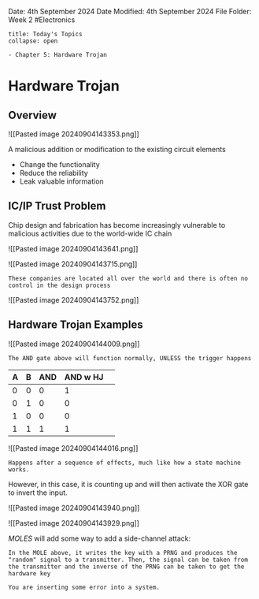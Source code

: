 Date: 4th September 2024
Date Modified: 4th September 2024
File Folder: Week 2
#Electronics

```ad-abstract
title: Today's Topics
collapse: open

- Chapter 5: Hardware Trojan

```

# Hardware Trojan

## Overview

![[Pasted image 20240904143353.png]]

A malicious addition or modification to the existing circuit elements
- Change the functionality
- Reduce the reliability
- Leak valuable information

## IC/IP Trust Problem

Chip design and fabrication has become increasingly vulnerable to malicious activities due to the world-wide IC chain

![[Pasted image 20240904143641.png]]

![[Pasted image 20240904143715.png]]

```ad-warning
These companies are located all over the world and there is often no control in the design process
```

![[Pasted image 20240904143752.png]]

## Hardware Trojan Examples

![[Pasted image 20240904144009.png]]

```ad-note
The AND gate above will function normally, UNLESS the trigger happens
```

| A   | B   | AND | AND w HJ |     |
| --- | --- | --- | -------- | --- |
| 0   | 0   | 0   | 1        |     |
| 0   | 1   | 0   | 0        |     |
| 1   | 0   | 0   | 0        |     |
| 1   | 1   | 1   | 1        |     |


![[Pasted image 20240904144016.png]]

```ad-note
Happens after a sequence of effects, much like how a state machine works.
```

However, in this case, it is counting up and will then activate the XOR gate to invert the input.

![[Pasted image 20240904143940.png]]

![[Pasted image 20240904143929.png]]

*MOLES* will add some way to add a side-channel attack:

```ad-example
In the MOLE above, it writes the key with a PRNG and produces the "random" signal to a transmitter. Then, the signal can be taken from the transmitter and the inverse of the PRNG can be taken to get the hardware key
```


```ad-note
You are inserting some error into a system.
```

